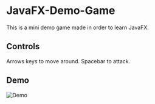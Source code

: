 # JavaFX-Demo-Game
This is a mini demo game made in order to learn JavaFX.
## Controls
Arrows keys to move around. Spacebar to attack.
## Demo
![Demo](https://media.giphy.com/media/ZZwClTmmQTVfBYLTus/giphy.gif)
